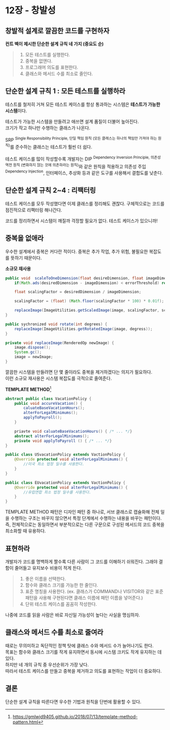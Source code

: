 <!--
author: Eunsol kim
-->

# 12장 - 창발성

## 창발적 설계로 깔끔한 코드를 구현하자

**컨트 벡이 제시한 단순한 설계 규칙 네 가지 (중요도 순)**

> 1. 모든 테스트를 실행한다.
> 2. 중복을 없앤다.
> 3. 프로그래머 의도를 표현한다.
> 4. 클래스와 메서드 수를 최소로 줄인다.

## 단순한 설계 규칙 1 : 모든 테스트를 실행하라

테스트를 철저히 거쳐 모든 테스트 케이스를 항상 통과하는 시스템은
**테스트가 가능한 시스템**이다.

테스트가 가능한 시스템을 만들려고 애쓰면 설계 품질이 더불어 높아진다.\
크기가 작고 하나만 수행하는 클래스가 나온다.

SRP <sup>Single Responsibility Principle, 단일 책임 원칙 (모든 클래스는 하나의 책임만 가져야 하는 원칙)</sup>를 준수하는 클래스는 테스트가 훨씬 더 쉽다.

테스트 케이스를 많이 작성할수록 개발자는 DIP <sup>Dependency Inversion Principle, 의존성 역전 원칙 (변화하지 않는 것에 의존하라는 원칙)</sup>와 같은 원칙을 적용하고 의존성 주입 <sup>Dependency Injection</sup>, 인터페이스, 추상화 등과 같은 도구를 사용해서 결합도를 낮춘다.

## 단순한 설계 규칙 2~4 : 리팩터링

테스트 케이스를 모두 작성했다면 이제 클래스를 정리해도 괜찮다. 구체적으로는 코드를 점진적으로 리팩터링 해나간다.

코드를 정리하면서 시스템이 깨질까 걱정할 필요가 없다. 테스트 케이스가 있으니까!

## 중복을 없애라

우수한 설계에서 중복은 커다란 적이다. 중복은 추가 작업, 추가 위험, 불필요한 복잡도를 뜻하기 때문이다.

**소규모 재사용**

```java
public void  scaleToOneDimension(float desireDimension, float imageDimension) {
    if(Math.ads(desiredDimension - imageDimension) < errorThreshold) return;

    float scalingFactor = desiredDimension / imageDimension;

    scalingFactor = (float) (Math.floor(scalingFactor * 100) * 0.01f);

    replaceImage(ImageUtilities.getScaledImage(image, scalingFactor, scalingFactor));
}

public sychronized void rotate(int degrees) {
    replaceImage(ImageUtilities.getRotatedImage(image, degress));
}

private void replaceImage(RenderedOp newImage) {
    image.dispose();
    System.gc();
    image = newImage;
}
```

깔끔한 시스템을 만들려면 단 몇 줄이라도 중복을 제거하겠다는 의지가 필요하다.\
이런 소규모 재사용은 시스템 복잡도를 극적으로 줄여준다.

**TEMPLATE METHOD**[^1]

```java
abstract public class VacationPolicy {
    public void accureVacation() {
        caluateBaseVacationHours();
        alterForLegalMinimums();
        applyToPayroll();
    }

    priavte void caluateBaseVacationHours() { /* ... */}
    abstract alterForLegalMinimums();
    private void applyToPayroll () { /* ... */}
}

public class USvacationPolicy extends VactionPolicy {
    @Override protected void alterForLegalMinimums() {
        //미국 최소 법정 일수를 사용한다.
    }
}

public class EUvacationPolicy extends VactionPolicy {
    @Override protected void alterForLegalMinimums() {
        //유럽연합 최소 법정 일수를 사용한다.
    }
}
```

TEMPLATE METHOD 패턴은 디자인 패턴 중 하나로, 서브 클래스로 캡슐화해 전체 일을 수행하는 구조는 바꾸지 않으면서 특정 단계에서 수행하는 내용을 바꾸는 패턴이다.\
즉, 전체적으로는 동일하면서 부분적으로는 다른 구문으로 구성된 메서드의 코드 중복을 최소화할 때 유용하다.

## 표현하라

개발자가 코드를 명백하게 짤수록 다른 사람이 그 코드를 이해하기 쉬워진다. 그래야 결함이 줄어들고 유지보수 비용이 적게 든다.

> 1. 좋은 이름을 선택한다.
> 2. 함수와 클래스 크기를 가능한 한 줄인다.
> 3. 표준 명칭을 사용한다.
>    (ex. 클래스가 COMMAND나 VISITOR와 같은 표준 패턴을 사용해 구현된다면 클래스 이름에 패턴 이름을 넣어준다.)
> 4. 단위 테스트 케이스를 꼼꼼히 작성한다.

나중에 코드를 읽을 사람은 바로 자신일 가능성이 높다는 사실을 명심하자.

## 클래스와 메서드 수를 최소로 줄여라

때로는 무의미하고 독단적인 정책 탓에 클래스 수와 메서드 수가 늘어나기도 한다.\
목표는 함수와 클래스 크기를 작게 유지하면서 동시에 시스템 크키도 작게 유지하는 데 있다.\
하지만 네 개의 규칙 중 우선순위가 가장 낮다.\
따라서 테스트 케이스를 만들고 중복을 제거하고 의도를 표현하는 작업이 더 중요하다.

## 결론

단순한 설계 규칙을 따른다면 우수한 기법과 원칙을 단번에 활용할 수 있다.

[^1]: https://gmlwjd9405.github.io/2018/07/13/template-method-pattern.html
